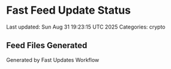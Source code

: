 # Fast Feed Update Status
Last updated: Sun Aug 31 19:23:15 UTC 2025
Categories: crypto

## Feed Files Generated

Generated by Fast Updates Workflow
